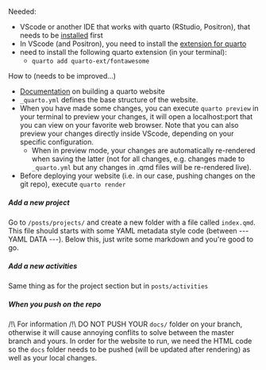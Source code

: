 Needed:

- VScode or another IDE that works with quarto (RStudio, Positron), that needs to be [installed](https://quarto.org/docs/download/index.html) first
- In VScode (and Positron), you need to install the [extension for quarto](https://marketplace.visualstudio.com/items?itemName=quarto.quarto)
- need to install the following quarto extension (in your terminal):
  - `quarto add quarto-ext/fontawesome`
 
How to (needs to be improved...)

- [Documentation](https://quarto.org/docs/websites/) on building a quarto website
- `_quarto.yml` defines the base structure of the website.
- When you have made some changes, you can execute `quarto preview` in your terminal to preview your changes, it will open a localhost:port that you can view on your favorite web browser. Note that you can also preview your changes directly inside VScode, depending on your specific configuration.
  - When in preview mode, your changes are automatically re-rendered when saving the latter (not for all changes, e.g. changes made to `_quarto.yml` but any changes in .qmd files will be re-rendered live). 
- Before deploying your website (i.e. in our case, pushing changes on the git repo), execute `quarto render`

##### Add a new project

Go to `/posts/projects/` and create a new folder with a file called `index.qmd`. This file should starts with some YAML metadata style code (between --- YAML DATA ---). Below this, just write some markdown and you're good to go.

##### Add a new activities

Same thing as for the project section but in `posts/activities`

##### When you push on the repo

/!\ For information /!\ DO NOT PUSH YOUR `docs/` folder on your branch, otherwise it will cause annoying conflits to solve between the master branch and yours.
In order for the website to run, we need the HTML code so the `docs` folder needs to be pushed (will be updated after rendering) as well as your local changes.
